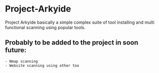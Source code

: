 # Project-Arkyide
Project Arkyide basically a simple complex suite of tool installing and multi functional scanning using popular tools.
## Probably to be added to the project in soon future:
```
- Nmap scanning
- Website scanning using other too
```